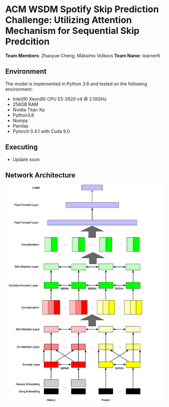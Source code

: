 # ACM WSDM Spotify Skip Prediction Challenge: Utilizing Attention Mechanism for Sequential Skip Predcition

**Team Members**: Zhaoyue Cheng, Maksims Volkovs
**Team Name**: learner6

## Environment
The model is implemented in Python 3.6 and tested on the following environment:
* Intel(R) Xeon(R) CPU E5-2620 v4 @ 2.10GHz
* 256GB RAM
* Nvidia Titan Xp
* Python3.6
* Numpy
* Pandas
* Pytorch 0.4.1 with Cuda 9.0

## Executing
* Update soon

## Network Architecture
![Image of Architecture](https://github.com/ZhaoyueCheng/WSDM_Spotify/blob/master/pics/architecture.jpg)
